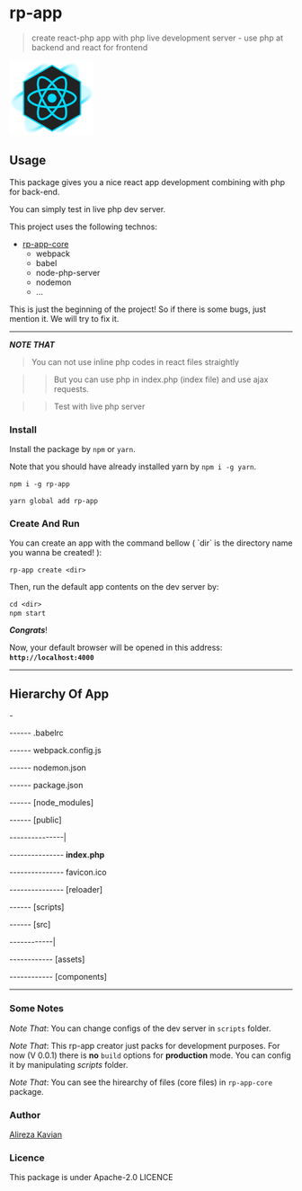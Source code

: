 # rp-app
> create react-php app with php live development server - use php at backend and react for frontend

<img src="./icon.png" alt="ICON IMG" width="150">

## Usage
This package gives you a nice react app development combining with php for back-end.

You can simply test in live php dev server.

This project uses the following technos:

 - [rp-app-core](https://npmjs.com/package/rp-app-core)
    - webpack
    - babel
    - node-php-server
    - nodemon
    - ...

This is just the beginning of the project! 
So if there is some bugs, just mention it.
We will try to fix it. 

<hr />

***NOTE THAT***

> You can not use inline php codes in react files straightly

>> But you can use php in index.php (index file) and use ajax requests.

>> Test with live php server

### Install
Install the package by `npm` or `yarn`.

Note that you should have already installed yarn by `npm i -g yarn`.

```
npm i -g rp-app
```

```
yarn global add rp-app
```

### Create And Run
You can create an app with the command bellow ( \`dir\` is the directory name you wanna be created! ):

```
rp-app create <dir>
```

Then, run the default app contents on the dev server by:

```
cd <dir>
npm start
```

***Congrats***!

Now, your default browser will be opened in this address: **`http://localhost:4000`**

<hr />

## Hierarchy Of App

\-

\------ .babelrc

\------ webpack.config.js

\------ nodemon.json

\------ package.json

\------ [node_modules] 

\------ [public] 

\---------------|

\--------------- **index.php**

\--------------- favicon.ico

\--------------- [reloader]

\------ [scripts]

\------ [src]

\------------|

\------------ [assets] 

\------------ [components] 

<hr />

### Some Notes

*Note That*: You can change configs of the dev server in `scripts` folder.

*Note That*: This rp-app creator just packs for development purposes. For now (V 0.0.1) there is **no** `build` options for **production** mode. You can config it by manipulating *scripts* folder.

*Note That*: You can see the hirearchy of files (core files) in `rp-app-core` package.



### Author
[Alireza Kavian](https://alireza-kavian.github.io)

### Licence
This package is under Apache-2.0 LICENCE






